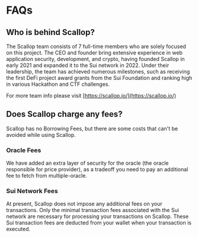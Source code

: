 # FAQs

## Who is behind Scallop?

The Scallop team consists of 7 full-time members who are solely focused on this project. The CEO and founder bring extensive experience in web application security, development, and crypto, having founded Scallop in early 2021 and expanded it to the Sui network in 2022. Under their leadership, the team has achieved numerous milestones, such as receiving the first DeFi project award grants from the Sui Foundation and ranking high in various Hackathon and CTF challenges.

For more team info please visit [https://scallop.io/](https://scallop.io/)

## Does Scallop charge any fees?

Scallop has no Borrowing Fees, but there are some costs that can't be avoided while using Scallop.

### Oracle Fees

We have added an extra layer of security for the oracle (the oracle responsible for price provider), as a tradeoff you need to pay an additional fee to fetch from multiple-oracle.

### Sui Network Fees

At present, Scallop does not impose any additional fees on your transactions. Only the minimal transaction fees associated with the Sui network are necessary for processing your transactions on Scallop. These Sui transaction fees are deducted from your wallet when your transaction is executed.&#x20;
